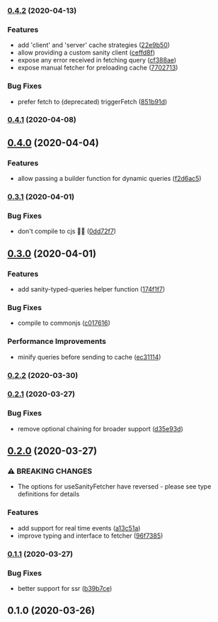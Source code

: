 ### [0.4.2](https://github.com/danielroe/vue-sanity/compare/v0.4.1...v0.4.2) (2020-04-13)


### Features

* add 'client' and 'server' cache strategies ([22e9b50](https://github.com/danielroe/vue-sanity/commit/22e9b50dc55ecb2f19fe03b18eddf1b3e132aa1e))
* allow providing a custom sanity client ([ceffd8f](https://github.com/danielroe/vue-sanity/commit/ceffd8f963acd0f1d08ccb0413999f29f6f29699))
* expose any error received in fetching query ([cf388ae](https://github.com/danielroe/vue-sanity/commit/cf388ae1f9e129cd31b9088747a8cb36913eeec5))
* expose manual fetcher for preloading cache ([7702713](https://github.com/danielroe/vue-sanity/commit/77027135362a39d3fe9cb1dcefa616d15c823480))


### Bug Fixes

* prefer fetch to (deprecated) triggerFetch ([851b91d](https://github.com/danielroe/vue-sanity/commit/851b91d17b55b8c44e2566d6eb2e4bd30b47db51))

### [0.4.1](https://github.com/danielroe/vue-sanity/compare/v0.4.0...v0.4.1) (2020-04-08)

## [0.4.0](https://github.com/danielroe/vue-sanity/compare/v0.3.1...v0.4.0) (2020-04-04)


### Features

* allow passing a builder function for dynamic queries ([f2d6ac5](https://github.com/danielroe/vue-sanity/commit/f2d6ac5c74e68c1413a4aecf437be754e108546f))

### [0.3.1](https://github.com/danielroe/vue-sanity/compare/v0.3.0...v0.3.1) (2020-04-01)


### Bug Fixes

* don't compile to cjs 🤦‍♂️ ([0dd72f7](https://github.com/danielroe/vue-sanity/commit/0dd72f7454f82e5d3203018575efaf4101095212))

## [0.3.0](https://github.com/danielroe/vue-sanity/compare/v0.2.2...v0.3.0) (2020-04-01)


### Features

* add sanity-typed-queries helper function ([174f1f7](https://github.com/danielroe/vue-sanity/commit/174f1f71d58e7c35c58299702d569b703ac134ee))


### Bug Fixes

* compile to commonjs ([c017616](https://github.com/danielroe/vue-sanity/commit/c01761684e42ae34eb03cc05351ad099b82274b7))


### Performance Improvements

* minify queries before sending to cache ([ec31114](https://github.com/danielroe/vue-sanity/commit/ec3111428400d42d5e4de7961d55abd1e7be59da))

### [0.2.2](https://github.com/danielroe/vue-sanity/compare/v0.2.1...v0.2.2) (2020-03-30)

### [0.2.1](https://github.com/danielroe/vue-sanity/compare/v0.2.0...v0.2.1) (2020-03-27)


### Bug Fixes

* remove optional chaining for broader support ([d35e93d](https://github.com/danielroe/vue-sanity/commit/d35e93dafaf5cca8dd8ed2e70dc8d245efe54fb7))

## [0.2.0](https://github.com/danielroe/vue-sanity/compare/v0.1.1...v0.2.0) (2020-03-27)


### ⚠ BREAKING CHANGES

* The options for useSanityFetcher have reversed - please see type definitions for details

### Features

* add support for real time events ([a13c51a](https://github.com/danielroe/vue-sanity/commit/a13c51a247ba8634be835b505a69b1155d605527))
* improve typing and interface to fetcher ([96f7385](https://github.com/danielroe/vue-sanity/commit/96f73853dc35f947094f93cc1a19984f713b5fb7))

### [0.1.1](https://github.com/danielroe/vue-sanity/compare/v0.1.0...v0.1.1) (2020-03-27)


### Bug Fixes

* better support for ssr ([b39b7ce](https://github.com/danielroe/vue-sanity/commit/b39b7cebb4ca478cfd68be2b4781fd3956107e76))

## 0.1.0 (2020-03-26)

